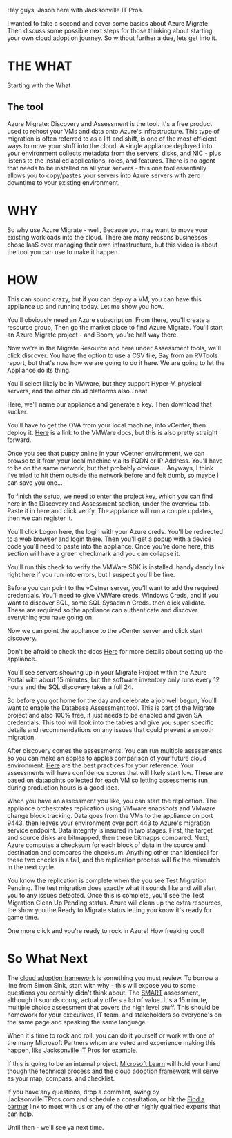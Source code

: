 Hey guys, Jason here with Jacksonville IT Pros.

I wanted to take a second and cover some basics about Azure Migrate. Then discuss some possible next steps for those thinking about starting your own cloud adoption journey. 
So without further a due, lets get into it. 

# THE WHAT
Starting with the What
 ## The tool 
  Azure Migrate: Discovery and Assessment is the tool. It's a free product used to rehost your VMs and data onto Azure's infrastructure. This type of migration is often referred to as a lift and shift, is one of the most efficient ways to move your stuff into the cloud. A single appliance deployed into your environment collects metadata from the servers, disks, and NIC - plus listens to the installed applications, roles, and features. There is no agent that needs to be installed on all your servers - this one tool essentially allows you to copy/pastes your servers into Azure servers with zero downtime to your existing environment. 

# WHY
 So why use Azure Migrate - well, Because you may want to move your existing workloads into the cloud. There are many reasons businesses chose IaaS over managing their own infrastructure, but this video is about the tool you can use to make it happen. 

  
# HOW
 This can sound crazy, but if you can deploy a VM, you can have this appliance up and running today. Let me show you how. 

 You'll obviously need an Azure subscription. 
 From there, you'll create a resource group, 
 Then go the market place to find Azure Migrate.
 You'll start an Azure Migrate project - and Boom, you're half way there. 

 Now we're in the Migrate Resource and here under Assessment tools, we'll click discover.
 You have the option to use a CSV file, Say from an RVTools report, but that's now how we are going to do it here. We are going to let the Appliance do its thing.

 You'll select likely be in VMware, but they support Hyper-V, physical servers, and the other cloud platforms also.. neat

 Here, we'll name our appliance and generate a key.
 Then download that sucker. 

You'll have to get the OVA from your local machine, into vCenter, then deploy it. [Here](https://docs.vmware.com/en/VMware-vSphere/7.0/com.vmware.vsphere.vm_admin.doc/GUID-17BEDA21-43F6-41F4-8FB2-E01D275FE9B4.html) is a link to the VMWare docs, but this is also pretty straight forward. 

Once you see that puppy online in your vCetner environment, we can browse to it from your local machine via its FQDN or IP Address. You'll have to be on the same network, but that probably obvious... Anyways, I think I've tried to hit them outside the network before and felt dumb, so maybe I can save you one...

To finish the setup, we need to enter the project key, which you can find here in the Discovery and Assessment section, under the overview tab. Paste it in here and click verify. The appliance will run a couple updates, then we can register it. 

You'll click Logon here, the login with your Azure creds. You'll be redirected to a web browser and login there. Then you'll get a popup with a device code you'll need to paste into the appliance. 
Once you're done here, this section will have a green checkmark and you can collapse it. 

You'll run this check to verify the VMWare SDK is installed. handy dandy link right here if you run into errors, but I suspect you'll be fine. 

Before you can point to the vCetner server, you'll want to add the required credentials. 
You'll need to give VMWare creds, Windows Creds, and if you want to discover SQL, some SQL Sysadmin Creds. then click validate.  These are required so the appliance can authenticate and discover everything you have going on.

Now we can point the appliance to the vCenter server and click start discovery. 

 Don't be afraid to check the docs [Here](https://learn.microsoft.com/en-us/azure/migrate/how-to-set-up-appliance-vmware) for more details about setting up the appliance.

 
 You'll see servers showing up in your Migrate Project within the Azure Portal with about 15 minutes, but the software inventory only runs every 12 hours and the SQL discovery takes a full 24. 
 
 So before you got home for the day and celebrate a job well begun, You'll want to enable the Database Assessment tool. This is part of the Migrate project and also 100% free, it just needs to be enabled and given SA credentials. This tool will look into the tables and give you super specific details and recommendations on any issues that could prevent a smooth migration. 

 After discovery comes the assessments. You can run multiple assessments so you can make an apples to apples comparison of your future cloud environment. [Here](https://learn.microsoft.com/en-us/azure/migrate/best-practices-assessment) are the best practices for your reference.  Your assessments will have confidence scores that will likely start low. These are based on datapoints collected for each VM so letting assessments run during production hours is a good idea.

 When you have an assessment you like, you can start the replication. The appliance orchestrates replication using VMware snapshots and VMware change block tracking. Data goes from the VMs to the appliance on port 9443, then leaves your environment over port 443 to Azure's migration service endpoint. Data integrity is insured in two stages. First, the target and source disks are bitmapped, then these bitmapps compared. Next, Azure computes a checksum for each block of data in the source and destination and compares the checksum. Anything other than identical for these two checks is a fail, and the replication process will fix the mismatch in the next cycle. 

 You know the replication is complete when the you see Test Migration Pending. The test migration does exactly what it sounds like and will alert you to any issues detected. Once this is complete, you'll see the Test Migration Clean Up Pending status. Azure will clean up the extra resources, the show you the Ready to Migrate status letting you know it's ready for game time. 

 One more click and you're ready to rock in Azure! How freaking cool! 

# So What Next
 The [cloud adoption framework](https://learn.microsoft.com/en-us/azure/cloud-adoption-framework/overview) is something you must review. To borrow a line from Simon Sink, start with why - this will expose you to some questions you certainly didn't think about. The [SMART](https://learn.microsoft.com/en-us/assessments/Strategic-Migration-Assessment/) assessment, although it sounds corny, actually offers a lot of value. It's a 15 minute, multiple choice assessment that covers the high level stuff. This should be homework for your executives, IT team, and stakeholders so everyone's on the same page and speaking the same language.
 
 When it's time to rock and roll, you can do it yourself or work with one of the many Microsoft Partners whom are veted and experience making this happen, like [Jacksonville IT Pros](https://jacksonvilleitpros.com/) for example. 

 If this is going to be an internal project, [Microsoft Learn](https://learn.microsoft.com/en-us/training/paths/m365-azure-migrate-virtual-machine/?source=recommendations) will hold your hand though the technical process and the [cloud adoption framework](https://learn.microsoft.com/en-us/azure/cloud-adoption-framework/overview) will serve as your map, compass, and checklist. 

 If you have any questions, drop a comment, swing by JacksonvilleITPros.com and schedule a consultation, or hit the [Find a partner](https://azure.microsoft.com/en-us/partners) link to meet with us or any of the other highly qualified experts that can help. 

 Until then - we'll see ya next time. 

